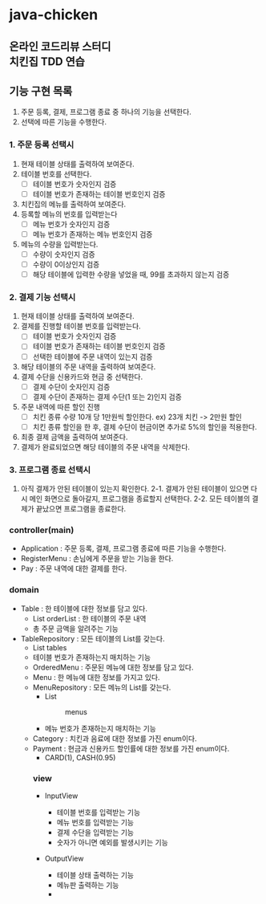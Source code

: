 # java-chicken
온라인 코드리뷰 스터디  
치킨집 TDD 연습
---
## 기능 구현 목록
1. 주문 등록, 결제, 프로그램 종료 중 하나의 기능을 선택한다.
2. 선택에 따른 기능을 수행한다.

### 1. 주문 등록 선택시
1. 현재 테이블 상태를 출력하여 보여준다.
2. 테이블 번호를 선택한다.
    - [ ] 테이블 번호가 숫자인지 검증
    - [ ] 테이블 번호가 존재하는 테이블 번호인지 검증
3. 치킨집의 메뉴를 출력하여 보여준다.
4. 등록할 메뉴의 번호를 입력받는다
    - [ ] 메뉴 번호가 숫자인지 검증
    - [ ] 메뉴 번호가 존재하는 메뉴 번호인지 검증
5. 메뉴의 수량을 입력받는다.
    - [ ] 수량이 숫자인지 검증
    - [ ] 수량이 0이상인지 검증
    - [ ] 해당 테이블에 입력한 수량을 넣었을 때, 99를 초과하지 않는지 검증

### 2. 결제 기능 선택시
1. 현재 테이블 상태를 출력하여 보여준다.
2. 결제를 진행할 테이블 번호를 입력받는다.
    - [ ] 테이블 번호가 숫자인지 검증
    - [ ] 테이블 번호가 존재하는 테이블 번호인지 검증
    - [ ] 선택한 테이블에 주문 내역이 있는지 검증
3. 해당 테이블의 주문 내역을 출력하여 보여준다.
4. 결제 수단을 신용카드와 현금 중 선택한다.
    - [ ] 결제 수단이 숫자인지 검증
    - [ ] 결제 수단이 존재하는 결제 수단(1 또는 2)인지 검증
5. 주문 내역에 따른 할인 진행
    - [ ] 치킨 종류 수량 10개 당 1만원씩 할인한다. ex) 23개 치킨 -> 2만원 할인
    - [ ] 치킨 종류 할인을 한 후, 결제 수단이 현금이면 추가로 5%의 할인을 적용한다.
6. 최종 결제 금액을 출력하여 보여준다.
7. 결제가 완료되었으면 해당 테이블의 주문 내역을 삭제한다.
    
### 3. 프로그램 종료 선택시
1. 아직 결제가 안된 테이블이 있는지 확인한다.
2-1. 결제가 안된 테이블이 있으면 다시 메인 화면으로 돌아갈지, 프로그램을 종료할지 선택한다.
2-2. 모든 테이블의 결제가 끝났으면 프로그램을 종료한다.

### controller(main)
- Application : 주문 등록, 결제, 프로그램 종료에 따른 기능을 수행한다.
- RegisterMenu : 손님에게 주문을 받는 기능을 한다.
- Pay : 주문 내역에 대한 결제를 한다.

### domain
- Table : 한 테이블에 대한 정보를 담고 있다.
    - List<orderedMenu> orderList : 한 테이블의 주문 내역
    - 총 주문 금액을 알려주는 기능
- TableRepository : 모든 테이블의 List를 갖는다.
    - List<Table> tables
    - 테이블 번호가 존재하는지 매치하는 기능
- OrderedMenu : 주문된 메뉴에 대한 정보를 담고 있다.
- Menu : 한 메뉴에 대한 정보를 가지고 있다.
- MenuRepository : 모든 메뉴의 List를 갖는다.
    - List<Menu> menus
    - 메뉴 번호가 존재하는지 매치하는 기능
- Category : 치킨과 음료에 대한 정보를 가진 enum이다.
- Payment : 현금과 신용카드 할인률에 대한 정보를 가진 enum이다.
    - CARD(1), CASH(0.95)

### view
- InputView
    - 테이블 번호를 입력받는 기능
    - 메뉴 번호를 입력받는 기능
    - 결제 수단을 입력받는 기능
    - 숫자가 아니면 예외를 발생시키는 기능

- OutputView
    - 테이블 상태 출력하는 기능
    - 메뉴판 출력하는 기능
    - 